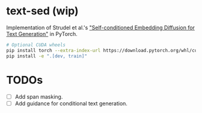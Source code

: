 # text-sed (wip)
Implementation of Strudel et al.'s ["Self-conditioned Embedding Diffusion for Text Generation"](https://arxiv.org/abs/2211.04236) in PyTorch.


```bash
# Optional CUDA wheels
pip install torch --extra-index-url https://download.pytorch.org/whl/cu116
pip install -e ".[dev, train]"
```

# TODOs

- [ ] Add span masking.
- [ ] Add guidance for conditional text generation.